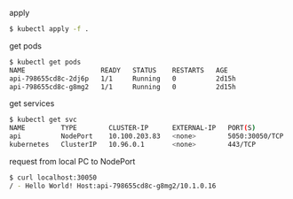 apply

```bash
$ kubectl apply -f .
```

get pods

```bash
$ kubectl get pods
NAME                   READY   STATUS    RESTARTS   AGE
api-798655cd8c-2dj6p   1/1     Running   0          2d15h
api-798655cd8c-g8mg2   1/1     Running   0          2d15h
```

get services

```bash
$ kubectl get svc
NAME         TYPE        CLUSTER-IP      EXTERNAL-IP   PORT(S)          AGE
api          NodePort    10.100.203.83   <none>        5050:30050/TCP   2d14h
kubernetes   ClusterIP   10.96.0.1       <none>        443/TCP          19d
```

request from local PC to NodePort

```bash
$ curl localhost:30050
/ - Hello World! Host:api-798655cd8c-g8mg2/10.1.0.16
```
